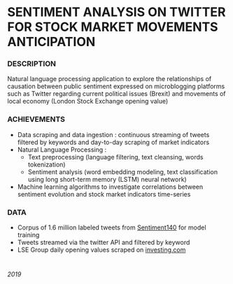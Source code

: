 # SENTIMENT ANALYSIS ON TWITTER FOR STOCK MARKET MOVEMENTS ANTICIPATION



### DESCRIPTION

Natural language processing application to explore the relationships of causation between public sentiment expressed on microblogging platforms such as Twitter regarding current political issues (Brexit) and movements of local economy (London Stock Exchange opening value)

### ACHIEVEMENTS

* Data scraping and data ingestion : continuous streaming of tweets filtered by keywords and day-to-day scraping of market indicators
* Natural Language Processing : 
	- Text preprocessing (language filtering, text cleansing, words tokenization)
	- Sentiment analysis (word embedding modeling, text classification using long short-term memory (LSTM) neural network)
* Machine learning algorithms to investigate correlations between sentiment evolution and stock market indicators time-series

### DATA

* Corpus of 1.6 million labeled tweets from [Sentiment140](http://help.sentiment140.com/for-students) for model training
* Tweets streamed via the twitter API and filtered by keyword
* LSE Group daily opening values scraped on [investing.com](https://in.investing.com/equities/london-stock-exchange-historical-data)

#

###### 2019
